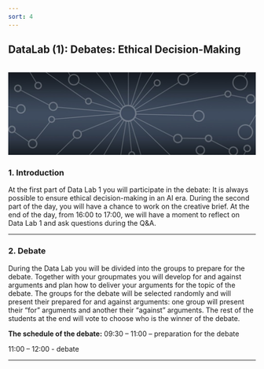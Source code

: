 ```yaml
---
sort: 4
---
```


## __DataLab (1): Debates: Ethical Decision-Making__
\
<img src="./images/datalab_banner.jpg" alt="Books banner" width="600"/>

### 1. Introduction

At the first part of Data Lab 1 you will participate in the debate: It is always possible to ensure ethical decision-making in an AI era. During the second part of the day, you will have a chance to work on the creative brief. At the end of the day, from 16:00 to 17:00, we will have a moment to reflect on Data Lab 1 and ask questions during the Q&A.

***

### 2. Debate

During the Data Lab you will be divided into the groups to prepare for the debate. Together with your groupmates you will develop for and against arguments and plan how to deliver your arguments for the topic of the debate.
The groups for the debate will be selected randomly and will  present their prepared for and against arguments: one group will present their “for” arguments and another their “against” arguments. The rest of the students at the end will vote to choose who is the winner of the debate.

__The schedule of the debate:__
09:30 – 11:00 – preparation for the debate

11:00 – 12:00 - debate

***

